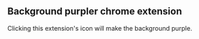 ## Background purpler chrome extension

Clicking this extension's icon will make the background purple.